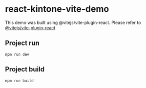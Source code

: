 # react-kintone-vite-demo

This demo was built using @vitejs/vite-plugin-react. 
Please refer to [@vitejs/vite-plugin-react](https://github.com/vitejs/vite-plugin-react)

## Project run
```
npm run dev
```

## Project build
```
npm run build
```
